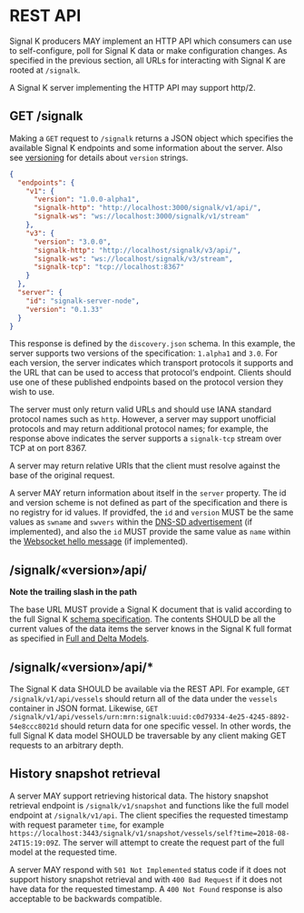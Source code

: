# REST API

Signal K producers MAY implement an HTTP API which consumers can use to self-configure, poll for Signal K data or make
configuration changes. As specified in the previous section, all URLs for interacting with Signal K are rooted at
`/signalk`.

A Signal K server implementing the HTTP API may support http/2.

## GET /signalk

Making a `GET` request to `/signalk` returns a JSON object which specifies the available Signal K endpoints and some
information about the server. Also see [versioning](versioning.md) for details about `version` strings.

[>]: # (mdpInsert ```json fsnip ../samples/discovery/docs-rest_api.json)
```json
{
  "endpoints": {
    "v1": {
      "version": "1.0.0-alpha1",
      "signalk-http": "http://localhost:3000/signalk/v1/api/",
      "signalk-ws": "ws://localhost:3000/signalk/v1/stream"
    },
    "v3": {
      "version": "3.0.0",
      "signalk-http": "http://localhost/signalk/v3/api/",
      "signalk-ws": "ws://localhost/signalk/v3/stream",
      "signalk-tcp": "tcp://localhost:8367"
    }
  },
  "server": {
    "id": "signalk-server-node",
    "version": "0.1.33"
  }
}
```
[<]: #
This response is defined by the `discovery.json` schema. In this example, the server supports two versions of the
specification: `1.alpha1` and `3.0`. For each version, the server indicates which transport protocols it supports and
the URL that can be used to access that protocol‘s endpoint. Clients should use one of these published endpoints based
on the protocol version they wish to use.

The server must only return valid URLs and should use IANA standard protocol names such as `http`. However, a server
may support unofficial protocols and may return additional protocol names; for example, the response above indicates
the server supports a `signalk-tcp` stream over TCP at on port 8367.

A server may return relative URIs that the client must resolve against the base of the original request.

A server MAY return information about itself in the `server` property. The id and version scheme is not defined as part
of the specification and there is no registry for id values. If providfed, the `id` and `version` MUST be the same values
as `swname` and `swvers` within the [DNS-SD advertisement](connection.md) (if implemented), and also the `id` MUST
provide the same value as `name` within the [Websocket hello message](streaming_api.md) (if implemented).

## /signalk/«version»/api/

**Note the trailing slash in the path**

The base URL MUST provide a Signal K document that is valid according to the full Signal K [schema
specification]({{site.baseurl}}specification.html). The contents SHOULD be all the current values of the data items the
server knows in the Signal K full format as specified in [Full and Delta Models](data_model.md).

## /signalk/«version»/api/*

The Signal K data SHOULD be available via the REST API. For example, `GET /signalk/v1/api/vessels` should return all
of the data under the `vessels` container in JSON format. Likewise, `GET
/signalk/v1/api/vessels/urn:mrn:signalk:uuid:c0d79334-4e25-4245-8892-54e8ccc8021d` should return data for one specific
vessel. In other words, the full Signal K data model SHOULD be traversable by any client making GET requests to an
arbitrary depth.

## History snapshot retrieval

A server MAY support retrieving historical data. The history snapshot retrieval endpoint is `/signalk/v1/snapshot` and functions like the full model endpoint at `/signalk/v1/api`. The client specifies the requested timestamp with request parameter `time`, for example `https://localhost:3443/signalk/v1/snapshot/vessels/self?time=2018-08-24T15:19:09Z`. The server will attempt to create the request part of the full model at the requested time.

A server MAY respond with `501 Not Implemented` status code if it does not support history snapshot retrieval and with `400 Bad Request` if it does not have data for the requested timestamp. A `400 Not Found` response is also acceptable to be backwards compatible.

